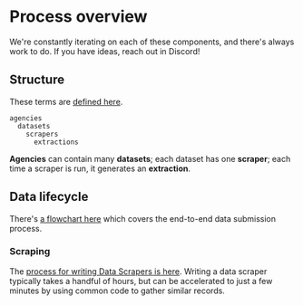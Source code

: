 # Process overview

We're constantly iterating on each of these components, and there's always work to do. If you have ideas, reach out in Discord!

## Structure

These terms are [defined here](../components/writing-about-pdap.md).

```
agencies
  datasets
    scrapers
      extractions      
```

**Agencies** can contain many **datasets**; each dataset has one **scraper**; each time a scraper is run, it generates an **extraction**.

## Data lifecycle

There's [a flowchart here](https://pdap.invisionapp.com/freehand/Data-intake-flow-Q01qjpCvN) which covers the end-to-end data submission process.

### Scraping

The [process for writing Data Scrapers is here](https://github.com/Police-Data-Accessibility-Project/PDAP-Scrapers/blob/main/CONTRIBUTING.md). Writing a data scraper typically takes a handful of hours, but can be accelerated to just a few minutes by using common code to gather similar records.
